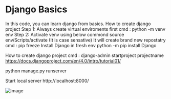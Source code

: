 # Django Basics 
In this code, you can learn django from basics.
How to create django project
Step 1: Always create virtual enviroments first
cmd : python -m venv env
Step 2: Activate venv using below commond
source env/Scripts/activate (It is case sensative)
It will create brand new repostatry
cmd : pip freeze
Install Django in fresh env
python -m pip install Django

How to create django project
cmd : django-admin startproject projectname
https://docs.djangoproject.com/en/4.0/intro/tutorial01/

python manage.py runserver

Start local server
http://localhost:8000/

![image](https://user-images.githubusercontent.com/64799027/148411469-3eaaa2cf-9fa7-45e2-80d1-114141616b27.png)

